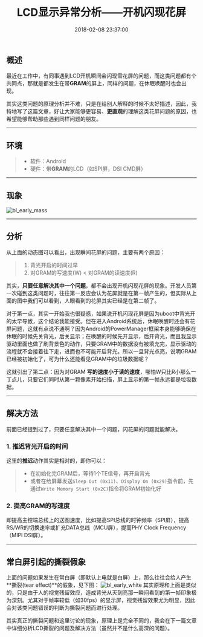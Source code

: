 ﻿---
title:  "LCD显示异常分析——开机闪现花屏"
date:   2018-02-08 23:37:00
categories: objects
---

## 概述
最近在工作中，有同事遇到LCD开机瞬间会闪现雪花屏的问题，而这类问题都有个共同点，那就是都发生在带**GRAM**的屏上，同样的问题，在休眠唤醒时也会出现。

其实这类问题的原理分析并不难，只是在给别人解释的时候不太好描述，因此，我特地写了这篇文章，好让大家能够更容易、**更直观**的理解这类花屏问题的原因，也希望能够帮助那些遇到同样问题的朋友。


------------------------
## 环境
> * 软件：Android
> * 硬件：带**GRAM**的LCD（如SPI屏，DSI CMD屏）

---------
## 现象
![bl_early_mass](http://hexiaolong2008.github.io/images/bl_early_mass.svg)

--------------------------
## 分析
从上面的动态图可以看出，出现瞬间花屏的问题，主要有两个原因：
> 1. 背光开启的时间过早
> 2. 对GRAM的写速度(W) < 对GRAM的读速度(R)

其实，**只要任意解决其中一个问题**，都不会出现开机闪现花屏的现象。开发人员第一次碰到这类问题时，往往第一反应会认为花屏就是在第一帧产生的，但实际从上面的图中我们可以看到，人眼看到的花屏其实已经是在第二帧了。

对于第一点，其实一开始我也很疑惑，如果说开机闪现花屏是因为uboot中背光开的太早导致，这个结论我能接受。但在进入Android系统后，休眠唤醒时还会有花屏问题，这就有点说不通啊？因为Android的PowerManager框架本身能够确保在休眠的时候先关背光，后关显示；在唤醒的时候先开显示，后开背光，而且我显示驱动里面也做了刷背景色的动作，只要GRAM中的数据没有被填充完，显示驱动的流程就不会接着往下走，进而也不可能开启背光。所以一旦背光点亮，说明GRAM已经被初始化了，可为什么还能看见GRAM中的垃圾数据呢？

这就引出了第二点：因为对GRAM **写的速度小于读的速度**，哪怕W只比R小那么一丁点儿，只要它们同时从第一颗像素开始扫描，屏上显示的第一帧永远都是垃圾数据。

-------------------------------------------
## 解决方法
前面已经提到过了，只要任意解决其中一个问题，闪花屏的问题就能解决。
### 1. 推迟背光开启的时间
这里的**推迟**动作其实是相对的，即你可以：
> * 在初始化完GRAM后，等待1个TE信号，再开启背光
> * 或者在给屏幕发送`Sleep Out (0x11)`、`Display On (0x29)`指令前，先通过`Write Memory Start (0x2C)`指令将GRAM初始化好

### 2. 提高GRAM的写速度
即提高主控端总线上的送图速度，比如提高SPI总线的时钟频率（SPI屏），提高RS/WR的切换速率或扩充DATA总线（MCU屏），提高PHY Clock Frequency （MIPI DSI屏）。

----------
## 常白屏引起的撕裂假象
上面的问题如果发生在常白屏（即默认上电就是白屏）上，那么往往会给人产生**撕裂(tear effect)**的假象，见下图：
![bl_early_white](http://hexiaolong2008.github.io/images/bl_early_white.svg)
其实原理和上面是类似的，只是由于人的视觉残留效应，造成背光从灭到亮那一瞬间看到的第一帧印象极为深刻。尤其对于帧率较低（如30fps）的显示屏，视觉残留效果尤为明显，因此会对该类问题错误的判断为撕裂问题而进行处理。

其实真正的撕裂问题和这里讨论的现象，原理上是完全不同的，我会在下一篇文章中详细分析LCD撕裂的问题及解决方法（虽然并不是什么高深的问题）。

